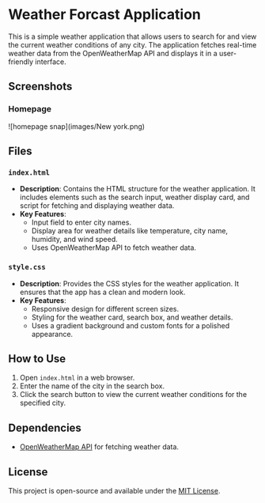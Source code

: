# Weather Forcast Application
This is a simple weather application that allows users to search for and view the current weather conditions of any city. The application fetches real-time weather data from the OpenWeatherMap API and displays it in a user-friendly interface.
## Screenshots
### Homepage
![homepage snap](images/New york.png)

## Files

### `index.html`
- **Description**: Contains the HTML structure for the weather application. It includes elements such as the search input, weather display card, and script for fetching and displaying weather data.
- **Key Features**:
  - Input field to enter city names.
  - Display area for weather details like temperature, city name, humidity, and wind speed.
  - Uses OpenWeatherMap API to fetch weather data.

### `style.css`
- **Description**: Provides the CSS styles for the weather application. It ensures that the app has a clean and modern look.
- **Key Features**:
  - Responsive design for different screen sizes.
  - Styling for the weather card, search box, and weather details.
  - Uses a gradient background and custom fonts for a polished appearance.

## How to Use

1. Open `index.html` in a web browser.
2. Enter the name of the city in the search box.
3. Click the search button to view the current weather conditions for the specified city.

## Dependencies

- [OpenWeatherMap API](https://openweathermap.org/api) for fetching weather data.

## License

This project is open-source and available under the [MIT License](LICENSE).

